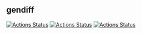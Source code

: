 ## gendiff
[![Actions Status](https://github.com/i1yas/frontend-project-lvl2/workflows/hexlet-check/badge.svg)](https://github.com/i1yas/frontend-project-lvl2/actions)
[![Actions Status](https://github.com/i1yas/frontend-project-lvl2/workflows/tests/badge.svg)](https://github.com/i1yas/frontend-project-lvl2/actions)
[![Actions Status](https://github.com/i1yas/frontend-project-lvl2/workflows/style-check/badge.svg)](https://github.com/i1yas/frontend-project-lvl2/actions)